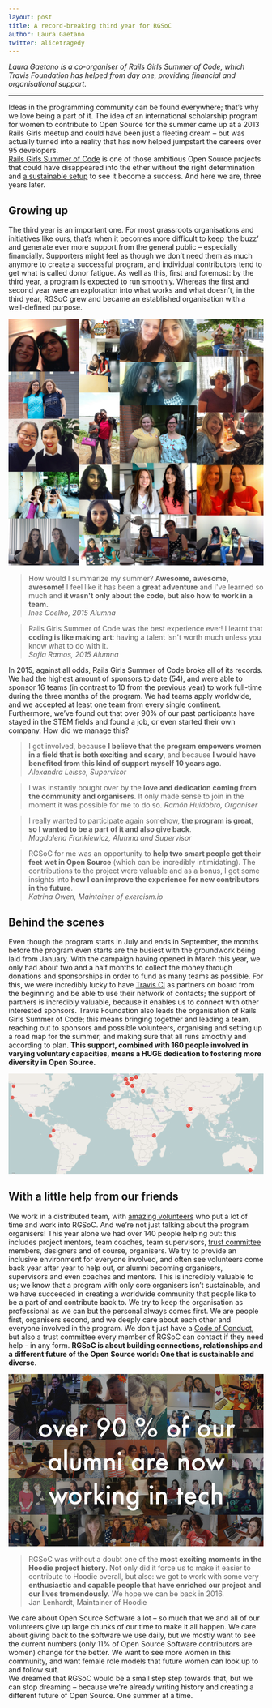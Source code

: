 ```yaml
---
layout: post
title: A record-breaking third year for RGSoC
author: Laura Gaetano
twitter: alicetragedy
---
```


*Laura Gaetano is a co-organiser of Rails Girls Summer of Code, which Travis Foundation has helped from day one, providing financial and organisational support.*

---

Ideas in the programming community can be found everywhere; that’s why we love being a part of it. The idea of an international scholarship program for women to contribute to Open Source for the summer came up at a 2013 Rails Girls meetup and could have been just a fleeting dream – but was actually turned into a reality that has now helped jumpstart the careers over 95 developers.  
[Rails Girls Summer of Code](http://railsgirlssummerofcode.org/) is one of those ambitious Open Source projects that could have disappeared into the ether without the right determination and [a sustainable setup](http://writing.jan.io/2015/11/20/sustainable-open-source.html) to see it become a success. And here we are, three years later. 

## Growing up

The third year is an important one. For most grassroots organisations and initiatives like ours, that’s when it becomes more difficult to keep ‘the buzz’ and generate ever more support from the general public – especially financially. Supporters might feel as though we don’t need them as much anymore to create a successful program, and individual contributors tend to get what is called donor fatigue. As well as this, first and foremost: by the third year, a program is expected to run smoothly. Whereas the first and second year were an exploration into what works and what doesn’t, in the third year, RGSoC grew and became an established organisation with a well-defined purpose.  

![](/images/blog/record-breaking-rgsoc-all-teams.jpg)

> How would I summarize my summer? **Awesome, awesome, awesome!** I feel like it has been a **great adventure** and I've learned so much and **it wasn't only about the code, but also how to work in a team.**  
> _Ines Coelho, 2015 Alumna_

> Rails Girls Summer of Code was the best experience ever! I learnt that **coding is like making art**: having a talent isn't worth much unless you know what to do with it.  
> _Sofia Ramos, 2015 Alumna_


In 2015, against all odds, Rails Girls Summer of Code broke all of its records. We had the highest amount of sponsors to date (54), and were able to sponsor 16 teams (in contrast to 10 from the previous year) to work full-time during the three months of the program. We had teams apply worldwide, and we accepted at least one team from every single continent. Furthermore, we’ve found out that over 90% of our past participants have stayed in the STEM fields and found a job, or even started their own company. How did we manage this?

> I got involved, because **I believe that the program empowers women in a field that is both exciting and scary**, and because **I would have benefited from this kind of support myself 10 years ago**.   
> _Alexandra Leisse, Supervisor_

> I was instantly bought over by the **love and dedication coming from the community and organisers**. It only made sense to join in the moment it was possible for me to do so.
> _Ramón Huidobro, Organiser_

> I really wanted to participate again somehow, **the program is great, so I wanted to be a part of it and also give back**.  
> _Magdalena Frankiewicz, Alumna and Supervisor_

> RGSoC for me was an opportunity to **help two smart people get their feet wet in Open Source** (which can be incredibly intimidating). The contributions to the project were valuable and as a bonus, I got some insights into **how I can improve the experience for new contributors in the future**.  
> _Katrina Owen, Maintainer of exercism.io_

## Behind the scenes

Even though the program starts in July and ends in September, the months before the program even starts are the busiest with the groundwork being laid from January. With the campaign having opened in March this year, we only had about two and a half months to collect the money through donations and sponsorships in order to fund as many teams as possible. For this, we were incredibly lucky to have [Travis CI](https://travis-ci.org) as partners on board from the beginning and be able to use their network of contacts; the support of partners is incredibly valuable, because it enables us to connect with other interested sponsors. Travis Foundation also leads the organisation of Rails Girls Summer of Code; this means bringing together and leading a team, reaching out to sponsors and possible volunteers, organising and setting up a road map for the summer, and making sure that all runs smoothly and according to plan. **This support, combined with 160 people involved in varying voluntary capacities, means a HUGE dedication to fostering more diversity in Open Source.**

![](/images/blog/record-breaking-rgsoc-map.png)

## With a little help from our friends

We work in a distributed team, with [amazing volunteers](http://railsgirlssummerofcode.org/about/team/) who put a lot of time and work into RGSoC. And we’re not just talking about the program organisers! This year alone we had over 140 people helping out: this includes project mentors, team coaches, team supervisors, [trust committee](http://railsgirlssummerofcode.org/about/code-of-conduct/#contact) members, designers and of course, organisers. We try to provide an inclusive environment for everyone involved, and often see volunteers come back year after year to help out, or alumni becoming organisers, supervisors and even coaches and mentors. This is incredibly valuable to us; we know that a program with only core organisers isn’t sustainable, and we have succeeded in creating a worldwide community that people like to be a part of and contribute back to. We try to keep the organisation as professional as we can but the personal always comes first. We are people first, organisers second, and we deeply care about each other and everyone involved in the program. We don't just have a [Code of Conduct](http://railsgirlssummerofcode.org/about/code-of-conduct/), but also a trust committee every member of RGSoC can contact if they need help - in any form. **RGSoC is about building connections, relationships and a different future of the Open Source world: One that is sustainable and diverse**.

![](/images/blog/record-breaking-rgsoc-alumni.png)

> RGSoC was without a doubt one of the **most exciting moments in the Hoodie project history**. Not only did it force us to make it easier to contribute to Hoodie overall, but also: we got to work with some very **enthusiastic and capable people that have enriched our project and our lives tremendously**. We hope we can be back in 2016.  
> Jan Lenhardt, Maintainer of Hoodie

We care about Open Source Software a lot – so much that we and all of our volunteers give up large chunks of our time to make it all happen. We care about giving back to the software we use daily, but we mostly want to see the current numbers (only 11% of Open Source Software contributors are women) change for the better. We want to see more women in this community, and want female role models that future women can look up to and follow suit.  
We dreamed that RGSoC would be a small step step towards that, but we can stop dreaming – because we're already writing history and creating a different future of Open Source. One summer at a time.




